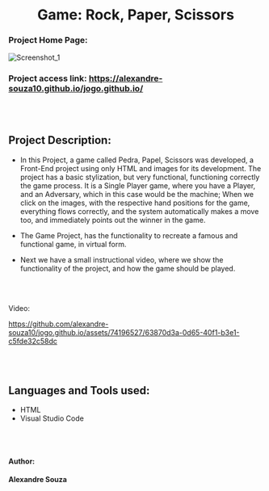 <h1 align="center"> Game: Rock, Paper, Scissors </h1>

### Project Home Page: 
![Screenshot_1](https://github.com/alexandre-souza10/jogo.github.io/assets/74196527/a1a60edf-b261-42ce-91c9-3c1e09240abe)

### Project access link: https://alexandre-souza10.github.io/jogo.github.io/
<br></br>

## Project Description:
- In this Project, a game called Pedra, Papel, Scissors was developed, a Front-End project using only HTML and images for its development.
The project has a basic stylization, but very functional, functioning correctly the game process. It is a Single Player game, where you have a Player, and an Adversary, which in this case would be the machine;
When we click on the images, with the respective hand positions for the game, everything flows correctly, and the system automatically makes a move too, and immediately points out the winner in the game.

- The Game Project, has the functionality to recreate a famous and functional game, in virtual form.

- Next we have a small instructional video, where we show the functionality of the project, and how the game should be played.

<br></br>

Video:

https://github.com/alexandre-souza10/jogo.github.io/assets/74196527/63870d3a-0d65-40f1-b3e1-c5fde32c58dc

<br></br>

## Languages ​​and Tools used:
- HTML
- Visual Studio Code

<br></br>

#### Author: 
**Alexandre Souza**
